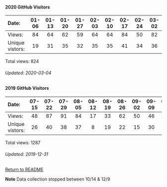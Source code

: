 #### 2020 GitHub Visitors
Date:		      |       01-06   |       01-13   |       01-20   |       01-27  |   02-03  |   02-10  |   02-17  |   02-24  |   03-02
|:---   |:---:   |:---:  |:---:  |:---:  |:---:  |:---:  |:---:  |:---:  |:---:
Views:		  |       84      |       64      |       62      |       59      |       64     |   64     |   84     |   50     |   82     |   20
Unique  vistors:  |   19    |       31      |       35      |       32      |      35  |      35  |      41  |      34  |      36  |      7

Total views: 824
###### Updated: 2020-03-04

#### 2019 GitHub Visitors
Date:   |         07-15   |       07-22   |       07-29   |       08-05   |       08-12   |       08-19   |       08-26   |       09-02   |       09-09   |       09-16  |   09-23  |   09-30  |   10-07  |   10-14  |   10-21  |  12-09  |   12-16  |   12-23  |   12-30
|:---   |:---:    |:---:  |:---:  |:---:  |:---:  |:---:  |:---:  |:---:  |:---:  |:---:  |:---:  |:---:  |:---:  |:---:  |:---:  |:---:  |:---:  |:---:  |:---:
Views:  |         48      |       87      |       91      |       84      |       17      |       33      |       62      |       50      |       46      |       108    |   118    |   86     |   81     |   73     |   3      |  47     |   55     |   197    |   84
Unique  vistors:  |       26      |       40      |       38      |       37      |       8       |       19      |       22      |       15      |       30      |      40  |      40  |      31  |      32  |      27  |      2  |      24  |      28  |      18  |      19

Total views: 1287
###### Updated: 2019-12-31

[Return to README](https://github.com/BradleyA/Search-docker-registry-v2-script.1.0/blob/master/README.md#traffic)

**Note**  Data collection stopped between 10/14 & 12/9
